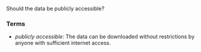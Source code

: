 Should the data be publicly accessible?

### Terms

* *publicly accessible*: The data can be downloaded without restrictions by anyone with sufficient internet access.
